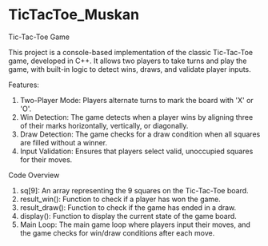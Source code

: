 # TicTacToe_Muskan

Tic-Tac-Toe Game

This project is a console-based implementation of the classic Tic-Tac-Toe game, developed in C++. It allows two players to take turns and play the game, with built-in logic to detect wins, draws, and validate player inputs.

Features:

1. Two-Player Mode: Players alternate turns to mark the board with 'X' or 'O'.
2. Win Detection: The game detects when a player wins by aligning three of their marks horizontally, vertically, or diagonally.
3. Draw Detection: The game checks for a draw condition when all squares are filled without a winner.
4. Input Validation: Ensures that players select valid, unoccupied squares for their moves.

Code Overview
1. sq[9]: An array representing the 9 squares on the Tic-Tac-Toe board.
2. result_win(): Function to check if a player has won the game.
3. result_draw(): Function to check if the game has ended in a draw.
4. display(): Function to display the current state of the game board.
5. Main Loop: The main game loop where players input their moves, and the game checks for win/draw conditions after each move.

